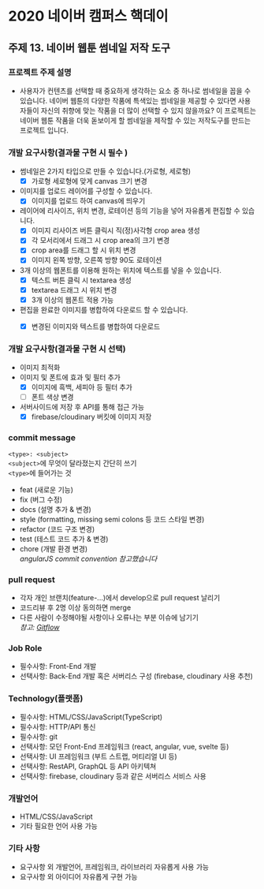 # 2020 네이버 캠퍼스 핵데이

## 주제 13. 네이버 웹툰 썸네일 저작 도구

### 프로젝트 주제 설명
* 사용자가 컨텐츠를 선택할 때 중요하게 생각하는 요소 중 하나로 썸네일을 꼽을 수 있습니다. 네이버 웹툰의 다양한 작품에 특색있는 썸네일을 제공할 수 있다면 사용자들이 자신의 취향에 맞는 작품을 더 많이 선택할 수 있지 않을까요? 이 프로젝트는 네이버 웹툰 작품을 더욱 돋보이게 할 썸네일을 제작할 수 있는 저작도구를 만드는 프로젝트 입니다.

### 개발 요구사항(결과물 구현 시 필수 )   
- 썸네일은 2가지 타입으로 만들 수 있습니다.(가로형, 세로형)   
  - [x] 가로형 세로형에 맞게 canvas 크기 변경   
- 이미지를 업로드 레이어를 구성할 수 있습니다.   
  - [x] 이미지를 업로드 하여 canvas에 띄우기   
- 레이어에 리사이즈, 위치 변경, 로테이션 등의 기능을 넣어 자유롭게 편집할 수 있습니다.   
  - [x] 이미지 리사이즈 버튼 클릭시 직(정)사각형 crop area 생성   
  - [x] 각 모서리에서 드래그 시 crop area의 크기 변경    
  - [x] crop area를 드래그 할 시 위치 변경    
  - [x] 이미지 왼쪽 방향, 오른쪽 방향 90도 로테이션    
- 3개 이상의 웹폰트를 이용해 원하는 위치에 텍스트를 넣을 수 있습니다.
  - [x] 텍스트 버튼 클릭 시 textarea 생성   
  - [x] textarea 드래그 시 위치 변경   
  - [x] 3개 이상의 웹폰트 적용 가능   
- 편집을 완료한 이미지를 병합하여 다운로드 할 수 있습니다.    
  - [x] 변경된 이미지와 텍스트를 병합하여 다운로드   


### 개발 요구사항(결과물 구현 시 선택)   
- 이미지 최적화
- 이미지 및 폰트에 효과 및 필터 추가
  - [x] 이미지에 흑백, 세피아 등 필터 추가    
  - [ ] 폰트 색상 변경   
- 서버사이드에 저장 후 API를 통해 접근 가능
  - [x] firebase/cloudinary 버킷에 이미지 저장

### commit message   
`<type>: <subject>`   
`<subject>`에 무엇이 달라졌는지 간단히 쓰기   
`<type>`에 들어가는 것   
- feat (새로운 기능)   
- fix (버그 수정)   
- docs (설명 추가 & 변경)   
- style (formatting, missing semi colons 등 코드 스타일 변경)   
- refactor (코드 구조 변경)    
- test (테스트 코드 추가 & 변경)   
- chore (개발 환경 변경)     
*angularJS commit convention 참고했습니다*    

### pull request
- 각자 개인 브랜치(feature-...)에서 develop으로 pull request 날리기
- 코드리뷰 후 2명 이상 동의하면 merge    
- 다른 사람이 수정해야될 사항이나 오류나는 부분 이슈에 남기기   
*참고: [Gitflow](https://www.atlassian.com/git/tutorials/comparing-workflows/gitflow-workflow)*

### Job Role
* 필수사항: Front-End 개발
* 선택사항: Back-End 개발 혹은 서버리스 구성 (firebase, cloudinary 사용 추천)

### Technology(플랫폼)
* 필수사항: HTML/CSS/JavaScript(TypeScript)
* 필수사항: HTTP/API 통신
* 필수사항: git
* 선택사항: 모던 Front-End 프레임워크 (react, angular, vue, svelte 등)
* 선택사항: UI 프레임워크 (부트 스트랩, 머티리얼 UI 등)
* 선택사항: RestAPI, GraphQL 등 API 아키텍쳐
* 선택사항: firebase, cloudinary 등과 같은 서버리스 서비스 사용

### 개발언어
* HTML/CSS/JavaScript
* 기타 필요한 언어 사용 가능

### 기타 사항
* 요구사항 외 개발언어, 프레임워크, 라이브러리 자유롭게 사용 가능
* 요구사항 외 아이디어 자유롭게 구현 가능

